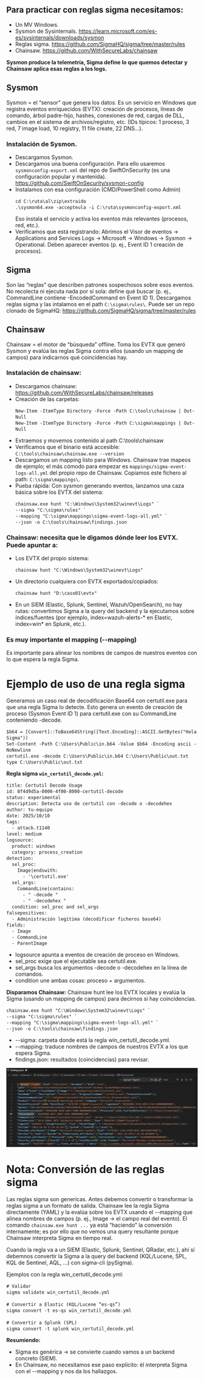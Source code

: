 ## Para practicar con reglas sigma necesitamos:
- Un MV Windows.
- Sysmon de Sysinternals. https://learn.microsoft.com/es-es/sysinternals/downloads/sysmon
- Reglas sigma. https://github.com/SigmaHQ/sigma/tree/master/rules
- Chainsaw. https://github.com/WithSecureLabs/chainsaw

**Sysmon produce la telemetría, Sigma define lo que quemos detectar y Chainsaw aplica esas reglas a los logs.**

## Sysmon
Sysmon = el “sensor” que genera los datos.
Es un servicio en Windows que registra eventos enriquecidos (EVTX): creación de procesos, líneas de comando, árbol padre-hijo, hashes, conexiones de red, cargas de DLL, cambios en el sistema de archivos/registro, etc. (IDs típicos: 1 proceso, 3 red, 7 image load, 10 registry, 11 file create, 22 DNS…).

### Instalación de Sysmon.
- Descargamos Sysmon.
- Descargamos una buena configuración. Para ello usaremos `sysmonconfig-export.xml` del repo de SwiftOnSecurity (es una configuración popular y mantenida). https://github.com/SwiftOnSecurity/sysmon-config
- Instalamos con esa configuración (CMD/PowerShell como Admin)
  ```
  cd C:\ruta\al\zip\extraido
  .\sysmon64.exe -accepteula -i C:\ruta\sysmonconfig-export.xml
  ```
  Eso instala el servicio y activa los eventos más relevantes (procesos, red, etc.). 
- Verificamos que está registrando: Abrimos el Visor de eventos → Applications and Services Logs → Microsoft → Windows → Sysmon → Operational. Deben aparecer eventos (p. ej., Event ID 1 creación de procesos).

## Sigma
Son las “reglas” que describen patrones sospechosos sobre esos eventos. No recolecta ni ejecuta nada por sí sola: define qué buscar (p. ej., CommandLine contiene -EncodedCommand en Event ID 1).
Descargamos reglas sigma y las intalamos en el path `C:\sigma\rules\`. Puede ser un repo clonado de SigmaHQ: https://github.com/SigmaHQ/sigma/tree/master/rules

## Chainsaw
Chainsaw = el motor de “búsqueda” offline. Toma los EVTX que generó Sysmon y evalúa las reglas Sigma contra ellos (usando un mapping de campos) para indicarnos qué coincidencias hay.

### Instalación de chainsaw:
- Descargamos chainsaw: https://github.com/WithSecureLabs/chainsaw/releases
- Creación de las carpetas:
  ```
  New-Item -ItemType Directory -Force -Path C:\tools\chainsaw | Out-Null
  New-Item -ItemType Directory -Force -Path C:\sigma\mappings | Out-Null
  ```
- Extraemos y movemos contenido al path C:\tools\chainsaw
- Verificamos que el binario está accesible: `C:\tools\chainsaw\chainsaw.exe --version`
- Descargamos un mapping listo para Windows. Chainsaw trae mapeos de ejemplo; el más cómodo para empezar es `mappings/sigma-event-logs-all.yml` del propio repo de Chainsaw. Copiamos este fichero al path: `C:\sigma\mappings\`.
- Pueba rápida: Con sysmon generando eventos, lanzamos una caza básica sobre los EVTX del sistema:
  ```
  chainsaw.exe hunt "C:\Windows\System32\winevt\Logs" `
  --sigma "C:\sigma\rules" `
  --mapping "C:\sigma\mappings\sigma-event-logs-all.yml" `
  --json -o C:\tools\chainsaw\findings.json
  ```

### Chainsaw: necesita que le digamos dónde leer los EVTX. Puede apuntar a:
- Los EVTX del propio sistema:
  ```
  chainsaw hunt "C:\Windows\System32\winevt\Logs"
  ```
- Un directorio cualquiera con EVTX exportados/copiados:
  ```
  chainsaw hunt "D:\caso01\evtx" 
  ```
- En un SIEM (Elastic, Splunk, Sentinel, Wazuh/OpenSearch), no hay rutas: convertimos Sigma a la query del backend y la ejecutamos sobre índices/fuentes (por ejemplo, index=wazuh-alerts-* en Elastic, index=win* en Splunk, etc.).


### Es muy importante el mapping (--mapping)
Es importante para alinear los nombres de campos de nuestros eventos con lo que espera la regla Sigma.


# Ejemplo de uso de una regla sigma
Generamos un caso real de decodificación Base64 con certutil.exe para que una regla Sigma lo detecte. Esto genera un evento de creación de proceso (Sysmon Event ID 1) para certutil.exe con su CommandLine conteniendo -decode.
```
$b64 = [Convert]::ToBase64String([Text.Encoding]::ASCII.GetBytes("Hola Sigma"))
Set-Content -Path C:\Users\Public\in.b64 -Value $b64 -Encoding ascii -NoNewline
certutil.exe -decode C:\Users\Public\in.b64 C:\Users\Public\out.txt
type C:\Users\Public\out.txt
```

**Regla sigma `win_certutil_decode.yml`:**
```
title: Certutil Decode Usage
id: 8f4d9d5a-0000-4f00-8000-certutil-decode
status: experimental
description: Detecta uso de certutil con -decode o -decodehex
author: tu-equipo
date: 2025/10/10
tags:
  - attack.t1140
level: medium
logsource:
  product: windows
  category: process_creation
detection:
  sel_proc:
    Image|endswith:
      - '\certutil.exe'
  sel_args:
    CommandLine|contains:
      - " -decode "
      - " -decodehex "
  condition: sel_proc and sel_args
falsepositives:
  - Administración legítima (decodificar ficheros base64)
fields:
  - Image
  - CommandLine
  - ParentImage
```
- logsource apunta a eventos de creación de proceso en Windows.
- sel_proc exige que el ejecutable sea certutil.exe.
- sel_args busca los argumentos -decode o -decodehex en la línea de comandos.
- condition une ambas cosas: proceso + argumentos.


**Disparamos Chainsaw:**
Chainsaw hunt lee los EVTX locales y evalúa la Sigma (usando un mapping de campos) para decirnos si hay coincidencias.
```
chainsaw.exe hunt "C:\Windows\System32\winevt\Logs" `
--sigma "C:\sigma\rules" `
--mapping "C:\sigma\mappings\sigma-event-logs-all.yml" `
--json -o C:\tools\chainsaw\findings.json
```
- --sigma: carpeta donde está la regla win_certutil_decode.yml.
- --mapping: traduce nombres de campos de nuestros EVTX a los que espera Sigma.
- findings.json: resultados (coincidencias) para revisar.

![Positivos sigma](capturas/findings.png)


# Nota: Conversión de las reglas sigma
Las reglas sigma son genericas. Antes debemos convertir o transformar la reglas sigma a un formato de salida. Chainsaw lee la regla Sigma directamente (YAML) y la evalúa sobre los EVTX usando el --mapping que alinea nombres de campos (p. ej., Image → el campo real del evento). El comando `chainsaw.exe hunt ...` ya está “haciendo” la conversión internamente; es por ello que no vemos una query resultante porque Chainsaw interpreta Sigma en tiempo real.

Cuando la regla va a un SIEM (Elastic, Splunk, Sentinel, QRadar, etc.), ahí sí debemnos convertir la Sigma a la query del backend (KQL/Lucene, SPL, KQL de Sentinel, AQL, …) con sigma-cli (pySigma).

Ejemplos con la regla win_certutil_decode.yml:
```
# Validar
sigma validate win_certutil_decode.yml

# Convertir a Elastic (KQL/Lucene “es-qs”)
sigma convert -t es-qs win_certutil_decode.yml

# Convertir a Splunk (SPL)
sigma convert -t splunk win_certutil_decode.yml
```

**Resumiendo:**
- Sigma es genérica → se convierte cuando vamos a un backend concreto (SIEM).
- En Chainsaw, no necesitamos ese paso explícito: él interpreta Sigma con el --mapping y nos da los hallazgos.
